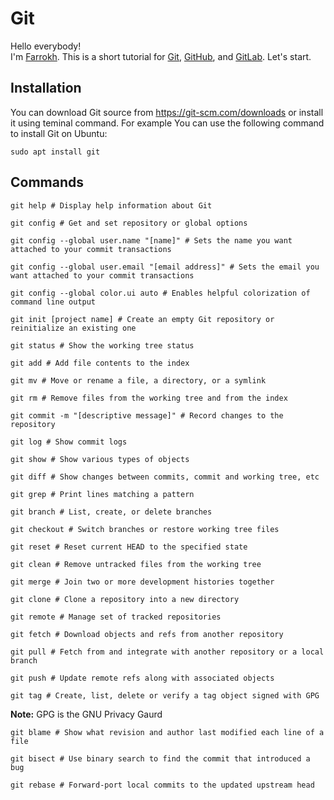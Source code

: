 # Git

Hello everybody!  
I'm [Farrokh](https://www.instagram.com/farrokhkarimi/). This is a short tutorial for [Git](https://git-scm.com/), [GitHub](https://github.com/), and [GitLab](https://gitlab.com/). Let's start.

## Installation
You can download Git source from <https://git-scm.com/downloads> or install it using teminal command. For example You can use the following command to install Git on Ubuntu:
```
sudo apt install git
```
## Commands
```
git help # Display help information about Git
```

```
git config # Get and set repository or global options
```

```
git config --global user.name "[name]" # Sets the name you want attached to your commit transactions
```

```
git config --global user.email "[email address]" # Sets the email you want attached to your commit transactions
```

```
git config --global color.ui auto # Enables helpful colorization of command line output
```

```
git init [project name] # Create an empty Git repository or reinitialize an existing one
```

```
git status # Show the working tree status
```

```
git add # Add file contents to the index
```

```
git mv # Move or rename a file, a directory, or a symlink
```

```
git rm # Remove files from the working tree and from the index
```

```
git commit -m "[descriptive message]" # Record changes to the repository
```

```
git log # Show commit logs
```

```
git show # Show various types of objects
```

```
git diff # Show changes between commits, commit and working tree, etc
```

```
git grep # Print lines matching a pattern
```

```
git branch # List, create, or delete branches
```

```
git checkout # Switch branches or restore working tree files
```

```
git reset # Reset current HEAD to the specified state
```

```
git clean # Remove untracked files from the working tree
```

```
git merge # Join two or more development histories together
```

```
git clone # Clone a repository into a new directory
```

```
git remote # Manage set of tracked repositories
````

```
git fetch # Download objects and refs from another repository
```

```
git pull # Fetch from and integrate with another repository or a local branch
```

```
git push # Update remote refs along with associated objects
```

```
git tag # Create, list, delete or verify a tag object signed with GPG
```
**Note:** GPG is the GNU Privacy Gaurd

```
git blame # Show what revision and author last modified each line of a file
```

```
git bisect # Use binary search to find the commit that introduced a bug
```

```
git rebase # Forward-port local commits to the updated upstream head
```
